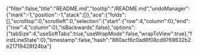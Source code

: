 {"filter":false,"title":"README.md","tooltip":"/README.md","undoManager":{"mark":-1,"position":-1,"stack":[]},"ace":{"folds":[],"scrolltop":0,"scrollleft":0,"selection":{"start":{"row":4,"column":0},"end":{"row":4,"column":0},"isBackwards":false},"options":{"tabSize":4,"useSoftTabs":true,"useWrapMode":false,"wrapToView":true},"firstLineState":0},"timestamp":false,"hash":"860acf6c0ad8f08cd9769832b2e21719428f24ba"}